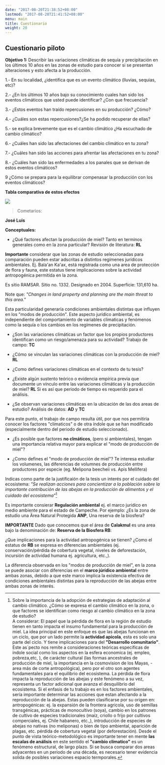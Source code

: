 ```yaml
---
date: "2017-08-20T21:38:52+08:00"
lastmod: "2017-08-28T21:41:52+08:00"
menu: main
title: Cuestionario
weight: 20
---
```

  
## Cuestionario piloto

**Objetivo 1:** Describir las variaciones climáticas de sequía y precipitación en los últimos 10 años en las zonas de estudio para conocer si se presentan alteraciones y esto afecta a la producción.



1.- En su localidad, ¿identifica que es un evento climático (lluvias, sequias, etc)?




2.- ¿En los últimos 10 años bajo su conocimiento cuales han sido los eventos climáticos que usted puede identificar? ¿Con que frecuencia?

3.- ¿Estos eventos han traído repercusiones en su producción? ¿Cómo?

4.- ¿Cuáles son estas repercusiones?¿Se ha podido recuperar de ellas?

5.- se explica brevemente que es el cambio climático ¿Ha escuchado de cambio climático? 

6.- ¿Cuáles han sido las afectaciones del cambio climático en tu zona? 

7.- ¿Cuáles han sido las acciones para afrentar las afectaciones en tu zona?

8.- ¿Cuáles han sido las enfermedades a los panales que se derivan de estos eventos climáticos?

9 ¿Cómo se prepara para la equilibrar compenasar la producción con los eventos climáticos?

**Tabla comparativa de estos efectos**

![](/tabla.jpg)

>Cometarios: 

**José Luis**



**Conceptuales:**

- ¿Qué factores afectan la producción de miel? Tanto en terminos generales como en la zona particular? Revisión de literatura: **RL**


**Importante** considerar que las zonas de estudio seleccionadas para comparación pueden estar adscritas a distintos regímenes jurídicos ambientales. Ej. Bala'an Ka'ax, está registrada como una area de protección de flora y fauna, este estatus tiene implicaciones sobre la actividad antropogénica permitida en la zona.

Es sitio RAMSAR. Sitio no. 1332. Designado en 2004. Superficie: 
131,610 ha.

Note que: *"Changes in land property and planning are the main threat to this area."* 



Esta particularidad generaría condiciones ambientales distintas que influyen en los "modos de producción".  Este aspecto jurídico ambiental, es independiente del comportamiento de variables climaticas y fenómenos como la  sequía o los cambios en los regímenes de precipitación.   

- ¿Son las variaciones climáticas un factor que los propios productores identifican como un riesgo/amenaza para su actividad? Trabajo de campo:  **TC**

- ¿Cómo se vinculan las variaciones climáticas con la producción de miel?  **RL**

- ¿Como defines variaciones climáticas en el contexto de tu tesis? 

- ¿Existe algún sustento teórico o evidencia empírica previa que documente un vínculo entre las variaciones climáticas y la producción de miel? **RL** Si es así que periodo de tiempo es requerido para el análisis. 

- ¿Se observan variaciones climáticas en la ubicación de las dos areas de estudio? Análisis de datos: **AD** y **TC**

Para este punto, el trabajo de campo resulta útil, por que nos permitiria  conocer los factores "climaticos" o de otra índole que se han modificado (especialmente dentro del periodo de estudio seleccionado).


- ¿Es posible que factores **no clmáticos**, (pero si ambientales), tengan una importancia relativa mayor para explicar el "modo de producción de miel"?


- ¿Como defines el "modo de producción de miel"?  Te interesa estudiar los volumenes, las diferencias de volumnes de producción entre productores por especie (eg. Melipona beecheii vs. Apis Mellifera)

Indicas como parte de la justificaión de la tesis un interés por el cuidado del ecosistema: *"Se realizan acciones para concientizar a la población sobre la importante contribución de las abejas en la producción de alimentos y el cuidado del ecosistema"*[^1]

[^1]: Sobre la importancia de la adopción de estrategias de adaptación al cambio climático. ¿Cómo se expresa el cambio climático en la zona, o que factores se identifican como riesgo al cambio climático en la zona de estudio?  
  A considerar: El papel que  la pérdida de flora en la región de estudio tienen en tanto impacta el insumo fundamental para la producción de miel. 
  La idea principal en este enfoque es que las abejas funcionan en un ciclo, que por un lado permite la **actividad apícola**, esta es solo una parte del ciclo. Y tiene implicaciones para del **"Desarrollo comunitario"**. Este as´pecto nos remite a consideraciones teóricas especificas de índole social como los aspectos en la esfera economica (ej. empleo, pobreza,etc, ), de carácter cultural (las formas ancestrales de producción de miel, la importancia en la cosmovision de los Mayas, -area más de corte antropológica), pero por el otro son agentes fundamentales para el equilibrio del ecosistema. La pérdida de flora impacta la reproducción de las abejas y este fenómeno a su vez, representa un factor adicional que avanza el desquilibrio del ecosistema. 
Si el enfasis de tu trabajo es en los factores ambientales,  sería importante determinar las acciones que estan afectando a la reproducción de la abejas. Estas pueden clasificarse por su origen en: antropogénicas: ej. la expansión de la frontera agricola, uso de semillas transgénicas, prácticas de monocultivo (soya), cambio en los patrones de cultivo de especies tradicionales (maíz, criollo o frijo por cultivos comperciales, ej. Chile habanero, etc.,), introducción de especies de abejas no nativas (no meliponas) o bien de tipo ambiental, aparición de plagas, etc. pérdida de cobertura vegetal (por deforestación). 
Desde el punto de vista teórico-metodológico es importante tener en mente **las escalas de análisis** en este sentido el **"cambio climatico"** es un fenómeno estructural, de largo plazo. Si se busca comparar dos areas adyacentes en un periodo de una década, es necesario tener evidencia solida de posibles variaciones espacio termporales. 

Es importante consierar **Regulación ambiental** ej. el marco juridico en medio ambiente para el estado de Campeche.  Por ejemplo: ¿Es la zona de estudio una Ärea Natural Protegida **ANP**, Una reserva de la biosfera? 

**IMPORTANTE** Dado que conocemos que el área de **Calakmul** es una area bajo la denominación de: **Reserva de la Biosfera RB**: 

¿Que implicaciones para la actividad antropogénica se tienen? ¿Como el estatus de **RB** se expresa en diferencias ambientales (ej. conservación/pérdida de cobertura vegetal, niveles de deforestación, incursión de actividad humana ej. agricultura, etc.,).  

La diferencia observada en los "modos de producción de miel", en la zona se puede asociar con diferencias en el **marco júrídico ambiental** entre ambas zonas, debido a que este marco implica la existencia efectiva de condiciones ambientales distintas para la reproducción de las abejas entre ambas zonas de interés.  